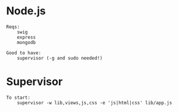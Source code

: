 Node.js 
======
	Reqs:
		swig
		express
		mongodb

	Good to have:
		supervisor (-g and sudo needed!)

Supervisor
======
	To start:
		supervisor -w lib,views,js,css -e 'js|html|css' lib/app.js
